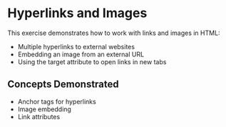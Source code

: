 # Hyperlinks and Images

This exercise demonstrates how to work with links and images in HTML:
- Multiple hyperlinks to external websites
- Embedding an image from an external URL
- Using the target attribute to open links in new tabs

## Concepts Demonstrated
- Anchor tags for hyperlinks
- Image embedding
- Link attributes
